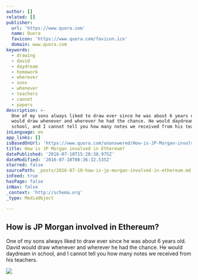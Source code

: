 ```yaml
---
author: []
related: []
publisher:
  url: 'https://www.quora.com'
  name: Quora
  favicon: 'https://www.quora.com/favicon.ico'
  domain: www.quora.com
keywords:
  - drawing
  - david
  - daydream
  - homework
  - wherever
  - sons
  - whenever
  - teachers
  - cannot
  - papers
description: >-
  One of my sons always liked to draw ever since he was about 6 years old. David
  would draw whenever and wherever he had the chance. He would daydream in
  school, and I cannot tell you how many notes we received from his teachers.
inLanguage: en
app_links: []
isBasedOnUrl: 'https://www.quora.com/unanswered/How-is-JP-Morgan-involved-in-Ethereum'
title: How is JP Morgan involved in Ethereum?
datePublished: '2016-07-10T15:28:38.975Z'
dateModified: '2016-07-10T08:36:32.535Z'
starred: false
sourcePath: _posts/2016-07-10-how-is-jp-morgan-involved-in-ethereum.md
inFeed: true
hasPage: false
inNav: false
_context: 'http://schema.org'
_type: MediaObject

---
```

<article style=""><h1>How is JP Morgan involved in Ethereum?</h1><p>One of my sons always liked to draw ever since he was about 6 years old. David would draw whenever and wherever he had the chance. He would daydream in school, and I cannot tell you how many notes we received from his teachers.</p><img src="https://qsf.ec.quoracdn.net/-images.new_grid.fb_share_default.pnge6dde9cfa6e03c43.png" /></article>